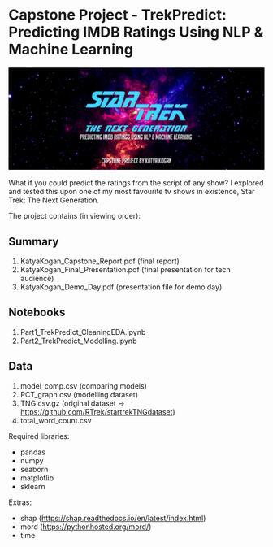 # Capstone Project - TrekPredict: Predicting IMDB Ratings Using NLP & Machine Learning

![st_banner](st_banner.png) 

What if you could predict the ratings from the script of any show? I explored and tested this upon one of my most favourite tv shows in existence, Star Trek: The Next Generation. 

The project contains (in viewing order): 

## Summary
1. KatyaKogan_Capstone_Report.pdf (final report) 
2. KatyaKogan_Final_Presentation.pdf (final presentation for tech audience) 
3. KatyaKogan_Demo_Day.pdf (presentation file for demo day)

## Notebooks
1. Part1_TrekPredict_CleaningEDA.ipynb
2. Part2_TrekPredict_Modelling.ipynb 

## Data
1. model_comp.csv (comparing models)
2. PCT_graph.csv (modelling dataset)
3. TNG.csv.gz (original dataset -> https://github.com/RTrek/startrekTNGdataset) 
4. total_word_count.csv 

Required libraries: 
- pandas
- numpy
- seaborn
- matplotlib
- sklearn 

Extras: 
- shap (https://shap.readthedocs.io/en/latest/index.html)
- mord (https://pythonhosted.org/mord/)
- time 

